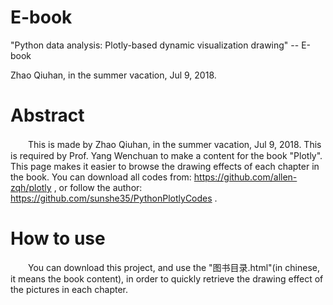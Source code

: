# E-book
"Python data analysis: Plotly-based dynamic visualization drawing" -- E-book

Zhao Qiuhan, in the summer vacation, Jul 9, 2018.


# Abstract
　　This is made by Zhao Qiuhan, in the summer vacation, Jul 9, 2018. This is required by Prof. Yang Wenchuan to make a content for the book "Plotly".
	This page makes it easier to browse the drawing effects of each chapter in the book. You can download all codes from: https://github.com/allen-zqh/plotly , or follow the author: https://github.com/sunshe35/PythonPlotlyCodes .

# How to use
　　You can download this project, and use the "图书目录.html"(in chinese, it means the book content), in order to quickly retrieve the drawing effect of the pictures in each chapter.



